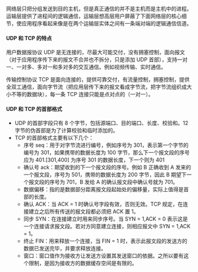 网络层只把分组发送到目的主机，但是真正通信的并不是主机而是主机中的进程。运输层提供了进程间的逻辑通信，运输层想高层用户屏蔽了下面网络层的核心细节，使应用程序看起来像是在两个运输层实体之间有一条端对端的逻辑通信信道。


#### UDP 和 TCP 的特点


用户数据报协议 UDP 是无连接的，尽最大可能交付，没有拥塞控制，面向报文（对于应用程序传下来的报文不合并也不拆分，只是添加 UDP 首部），支持一对一、一对多、多对一和多对多的交互通信。例如视频传输、实时通信。


传输控制协议 TCP 是面向连接的，提供可靠交付，有流量控制，拥塞控制，提供全双工通信，面向字节流（把应用层传下来的报文看成字节流，把字节流组织成大小不等的数据块），每一条 TCP 连接只能是点对点的（一对一）。


#### UDP 和 TCP 的首部格式


- UDP 的首部字段只有 8 个字节，包括源端口、目的端口、长度、校验和。12 字节的伪首部是为了计算校验和临时添加的。
- TCP 的首部格式主要有以下几个： 
   - 序号 seq：用于对字节流进行编号，例如序号为 301，表示第一个字节的编号为 301，如果携带的数据长度为 100 字节，那么下一个报文段的序号应为 401.[301,400] 为序号 301 的数据长度，下一个则为 401
   - 确认号 ack：期望收到的下一个报文段的序号。例如 B 正确收到 A 发来的一个报文段，序号为 501，携带的数据长度为 200 字节，因此 B 期望下一个报文段的序号为 701，B 发给 A 的确认报文段中确认号就为 701。
   - 数据偏移：指的是数据部分距离报文段起始处的偏移量，实际上值得是首部的长度。
   - 确认 ACK：当 ACK = 1 时确认号字段有效，否则无效。TCP 规定，在连接建立之后所有传送的报文段都必须把 ACK 置 1。
   - 同步 SYN：在连接建立时用来同步序号。当 SYN = 1,ACK = 0 表示这是一个连接请求报文段。若对方同意建立连接，则相应报文中 SYN = 1,ACK = 1。
   - 终止 FIN：用来释放一个连接，当 FIN = 1 时，表示此报文段的发送方的数据已发送完毕，并要求释放连接。
   - 窗口：窗口值作为接收方让发送方设置其发送窗口的依据。之所以要有这个限制，是因为接收方的数据缓存空间是有限的。
